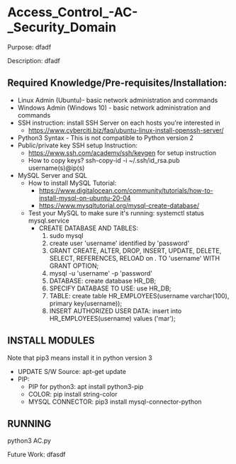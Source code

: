 # Access_Control_-AC-_Security_Domain

Purpose:
dfadf

Description:
dfadf

Required Knowledge/Pre-requisites/Installation:
-------------------
- Linux Admin (Ubuntu)- basic network administration and commands
- Windows Admin (Windows 10) - basic network administration and commands
- SSH instruction: install SSH Server on each hosts you're interested in
    + https://www.cyberciti.biz/faq/ubuntu-linux-install-openssh-server/
- Python3 Syntax - This is not compatible to Python version 2
- Public/private key SSH setup Instruction: 
    + https://www.ssh.com/academy/ssh/keygen for setup instruction 
    + How to copy keys? ssh-copy-id -i ~/.ssh/id_rsa.pub username(s)@ip(s)
- MySQL Server and SQL
    + How to install MySQL Tutorial: 
        - https://www.digitalocean.com/community/tutorials/how-to-install-mysql-on-ubuntu-20-04
        - https://www.mysqltutorial.org/mysql-create-database/
    + Test your MySQL to make sure it's running: systemctl status mysql.service
        - CREATE DATABASE AND TABLES:
          1. sudo mysql
          2. create user 'username' identified by 'password'
          3. GRANT CREATE, ALTER, DROP, INSERT, UPDATE, DELETE, SELECT, REFERENCES, RELOAD on *.* TO 'username' WITH GRANT OPTION;
          4. mysql -u 'username' -p 'password'
          5. DATABASE: create database HR_DB;
          6. SPECIFY DATABASE TO USE: use HR_DB;
          7. TABLE: create table HR_EMPLOYEES(username varchar(100), primary key(username));
          8. INSERT AUTHORIZED USER DATA: insert into HR_EMPLOYEES(username) values ('mar');

 INSTALL MODULES
 ---------------
 Note that pip3 means install it in python version 3
 - UPDATE S/W Source: apt-get update 
- PIP: 
    + PIP for python3: apt install python3-pip
    + COLOR: pip install string-color
    + MYSQL CONNECTOR: pip3 install mysql-connector-python


 
RUNNING
-------
python3 AC.py


Future Work:
dfasdf


